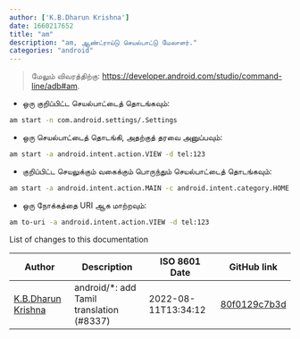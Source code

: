 ```yaml
---
author: ['K.B.Dharun Krishna']
date: 1660217652
title: "am"
description: "am, ஆண்ட்ராய்டு செயல்பாட்டு மேலாளர்."
categories: "android"
---
```

> மேலும் விவரத்திற்கு: <https://developer.android.com/studio/command-line/adb#am>.

- ஒரு குறிப்பிட்ட செயல்பாட்டைத் தொடங்கவும்:

```bash
am start -n com.android.settings/.Settings
```

- ஒரு செயல்பாட்டைத் தொடங்கி, அதற்குத் தரவை அனுப்பவும்:

```bash
am start -a android.intent.action.VIEW -d tel:123
```

- குறிப்பிட்ட செயலுக்கும் வகைக்கும் பொருந்தும் செயல்பாட்டைத் தொடங்கவும்:

```bash
am start -a android.intent.action.MAIN -c android.intent.category.HOME
```

- ஒரு நோக்கத்தை URI ஆக மாற்றவும்:

```bash
am to-uri -a android.intent.action.VIEW -d tel:123
```
List of changes to this documentation


Author | Description | ISO 8601 Date | GitHub link
------|-----|-----|-----
[K.B.Dharun Krishna](mailto:kbdharunkrishna@gmail.com) | android/*: add Tamil translation (#8337) | 2022-08-11T13:34:12 | [80f0129c7b3d](https://github.com/tldr-pages/tldr/commit/80f0129c7b3d8a56491c6cbda60c59815c987095)

